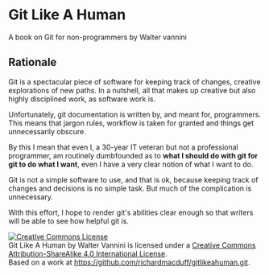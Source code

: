 # Git Like A Human
A book on Git for non-programmers by Walter vannini

## Rationale

Git is a spectacular piece of software for keeping track of changes, creative explorations of new paths. In a nutshell, all that makes up creative but also highly disciplined work, as software work is.

Unfortunately, git documentation is written by, and meant for, programmers. This means that jargon rules, workflow is taken for granted and things get unnecessarily obscure.

By this I mean that even I, a 30-year IT veteran but not a professional programmer, am routinely dumbfounded as to **what I should do with git for git to do what I want**, even I have a very clear notion of what I want to do.

Git is not a simple software to use, and that is ok, because  keeping track of changes and decisions is no simple task. But much of the complication is unnecessary.

With this effort, I hope to render git's abilities clear enough so that writers will be able to see how helpful git is.


<a rel="license" href="http://creativecommons.org/licenses/by-sa/4.0/"><img alt="Creative Commons License" style="border-width:0" src="https://i.creativecommons.org/l/by-sa/4.0/88x31.png" /></a><br /><span xmlns:dct="http://purl.org/dc/terms/" href="http://purl.org/dc/dcmitype/Text" property="dct:title" rel="dct:type">Git Like A Human</span> by <span xmlns:cc="http://creativecommons.org/ns#" property="cc:attributionName">Walter Vannini</span> is licensed under a <a rel="license" href="http://creativecommons.org/licenses/by-sa/4.0/">Creative Commons Attribution-ShareAlike 4.0 International License</a>.<br />Based on a work at <a xmlns:dct="http://purl.org/dc/terms/" href="https://github.com/richardmacduff/gitlikeahuman.git" rel="dct:source">https://github.com/richardmacduff/gitlikeahuman.git</a>.
